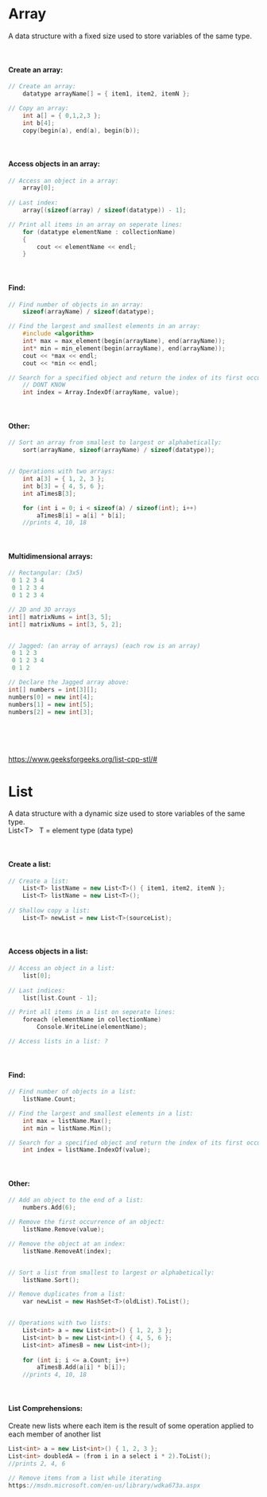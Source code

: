 # Array
A data structure with a fixed size used to store variables of the same type.

<br>

#### Create an array:
```c++
// Create an array:
    datatype arrayName[] = { item1, item2, itemN };

// Copy an array:
    int a[] = { 0,1,2,3 };
    int b[4];
    copy(begin(a), end(a), begin(b));
```

<br>

#### Access objects in an array:
```c++
// Access an object in a array:
    array[0];
    
// Last index:
    array[(sizeof(array) / sizeof(datatype)) - 1];

// Print all items in an array on seperate lines:
    for (datatype elementName : collectionName)
    {
        cout << elementName << endl;
    }
```

<br>

#### Find:
```c++
// Find number of objects in an array:
    sizeof(arrayName) / sizeof(datatype);

// Find the largest and smallest elements in an array:
    #include <algorithm>
    int* max = max_element(begin(arrayName), end(arrayName));
    int* min = min_element(begin(arrayName), end(arrayName));
    cout << *max << endl;
    cout << *min << endl;

// Search for a specified object and return the index of its first occurrence:
    // DONT KNOW    
    int index = Array.IndexOf(arrayName, value);
```

<br>

#### Other:
```c++
// Sort an array from smallest to largest or alphabetically:
    sort(arrayName, sizeof(arrayName) / sizeof(datatype));


// Operations with two arrays:
    int a[3] = { 1, 2, 3 };
    int b[3] = { 4, 5, 6 };
    int aTimesB[3];

    for (int i = 0; i < sizeof(a) / sizeof(int); i++)
        aTimesB[i] = a[i] * b[i];
    //prints 4, 10, 18
```


<br>

#### Multidimensional arrays:
```c++
// Rectangular: (3x5)
 0 1 2 3 4
 0 1 2 3 4
 0 1 2 3 4

// 2D and 3D arrays
int[] matrixNums = int[3, 5];
int[] matrixNums = int[3, 5, 2];


// Jagged: (an array of arrays) (each row is an array)
 0 1 2 3
 0 1 2 3 4
 0 1 2

// Declare the Jagged array above:
int[] numbers = int[3][];
numbers[0] = new int[4];
numbers[1] = new int[5];
numbers[2] = new int[3];
```

<br>
<br>
<br>

https://www.geeksforgeeks.org/list-cpp-stl/#

# List
A data structure with a dynamic size used to store variables of the same type.  
List\<T\> &nbsp;&nbsp;T = element type (data type)

<br>

#### Create a list:
```c++
// Create a list:
    List<T> listName = new List<T>() { item1, item2, itemN };
    List<T> listName = new List<T>();
    
// Shallow copy a list:
    List<T> newList = new List<T>(sourceList);
```

<br>

#### Access objects in a list:
```c++
// Access an object in a list:
    list[0];
    
// Last indices:
    list[list.Count - 1];

// Print all items in a list on seperate lines:
    foreach (elementName in collectionName)
        Console.WriteLine(elementName);

// Access lists in a list: ?
```

<br>

#### Find:
```c++
// Find number of objects in a list:
    listName.Count;

// Find the largest and smallest elements in a list:
    int max = listName.Max();
    int min = listName.Min();

// Search for a specified object and return the index of its first occurrence:
    int index = listName.IndexOf(value);
```

<br>

#### Other:
```c++
// Add an object to the end of a list:
    numbers.Add(6);

// Remove the first occurrence of an object:
    listName.Remove(value);

// Remove the object at an index:
    listName.RemoveAt(index);


// Sort a list from smallest to largest or alphabetically:
    listName.Sort();

// Remove duplicates from a list:
    var newList = new HashSet<T>(oldList).ToList();


// Operations with two lists:
    List<int> a = new List<int>() { 1, 2, 3 };
    List<int> b = new List<int>() { 4, 5, 6 };
    List<int> aTimesB = new List<int>();
    
    for (int i; i <= a.Count; i++)
        aTimesB.Add(a[i] * b[i]);
    //prints 4, 10, 18
```

<br>

#### List Comprehensions:  
Create new lists where each item is the result of some operation applied to each member of another list
```c++
List<int> a = new List<int>() { 1, 2, 3 };
List<int> doubledA = (from i in a select i * 2).ToList();
//prints 2, 4, 6

// Remove items from a list while iterating
https://msdn.microsoft.com/en-us/library/wdka673a.aspx
```
